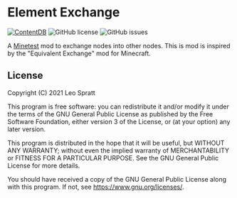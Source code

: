 # Element Exchange
[![ContentDB](https://content.minetest.net/packages/enchant97/element_exchange/shields/downloads/)](https://content.minetest.net/packages/enchant97/element_exchange/)
![GitHub license](https://img.shields.io/github/license/enchant97/minetest_element_exchange)
![GitHub issues](https://img.shields.io/github/issues/enchant97/minetest_element_exchange)

A [Minetest](https://www.minetest.net/) mod to exchange nodes into other nodes. This is mod is inspired by the "Equivalent Exchange" mod for Minecraft.

## License
Copyright (C) 2021 Leo Spratt

This program is free software: you can redistribute it and/or modify
it under the terms of the GNU General Public License as published by
the Free Software Foundation, either version 3 of the License, or
(at your option) any later version.

This program is distributed in the hope that it will be useful,
but WITHOUT ANY WARRANTY; without even the implied warranty of
MERCHANTABILITY or FITNESS FOR A PARTICULAR PURPOSE.  See the
GNU General Public License for more details.

You should have received a copy of the GNU General Public License
along with this program.  If not, see <https://www.gnu.org/licenses/>.

